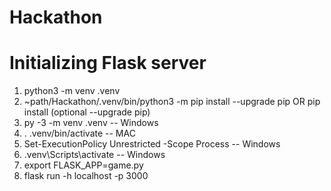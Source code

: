# Hackathon
# Initializing Flask server
<ol>
 <li>
python3 -m venv .venv
 </li> 
 <li>
   ~path/Hackathon/.venv/bin/python3 -m pip install --upgrade pip OR pip install (optional --upgrade pip)
 </li> 
 <li> py -3 -m venv .venv -- Windows </li>
 <li>
   . .venv/bin/activate -- MAC 
 </li> 
 <li> Set-ExecutionPolicy Unrestricted -Scope Process -- Windows</li>
 <li> .venv\Scripts\activate -- Windows </li>
  <li>
    export FLASK_APP=game.py
  </li>
  <li>
  flask run -h localhost -p 3000
  </li>
</ol>

